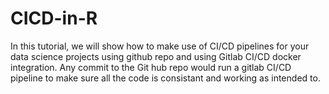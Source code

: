 # CICD-in-R

In this tutorial, we will show how to make use of CI/CD pipelines for your data science projects using github repo and using Gitlab CI/CD docker integration.
Any commit to the Git hub repo would run a gitlab CI/CD pipeline to make sure all the code is consistant and working as intended to.
